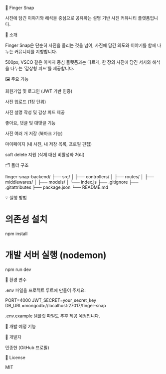 📸 Finger Snap

사진에 담긴 이야기와 해석을 중심으로 공유하는 설명 기반 사진 커뮤니티 플랫폼입니다.

📌 소개

Finger Snap은 단순히 사진을 올리는 것을 넘어,
사진에 담긴 의도와 이야기를 함께 나누는 커뮤니티를 지향합니다.

500px, VSCO 같은 이미지 중심 플랫폼과는 다르게,
한 장의 사진에 담긴 서사와 해석을 나누는 '감상형 피드'를 제공합니다.

🖼️ 주요 기능

회원가입 및 로그인 (JWT 기반 인증)

사진 업로드 (1장 단위)

사진 설명 작성 및 감상 피드 제공

좋아요, 댓글 및 대댓글 기능

사진 여러 개 저장 (북마크 기능)

마이페이지 (내 사진, 내 저장 목록, 프로필 편집)

soft delete 지원 (삭제 대신 비활성화 처리)

🗂️ 폴더 구조

finger-snap-backend/
├── src/
│ ├── controllers/
│ ├── routes/
│ ├── middlewares/
│ ├── models/
│ └── index.js
├── .gitignore
├── .gitattributes
├── package.json
└── README.md

💡 실행 방법

# 의존성 설치

npm install

# 개발 서버 실행 (nodemon)

npm run dev

🔧 환경 변수

.env 파일을 프로젝트 루트에 만들어 주세요:

PORT=4000
JWT_SECRET=your_secret_key
DB_URL=mongodb://localhost:27017/finger-snap

.env.example 템플릿 파일도 추후 제공 예정입니다.

🚧 개발 예정 기능

👤 개발자

민종현 (GitHub 프로필)

📄 License

MIT
